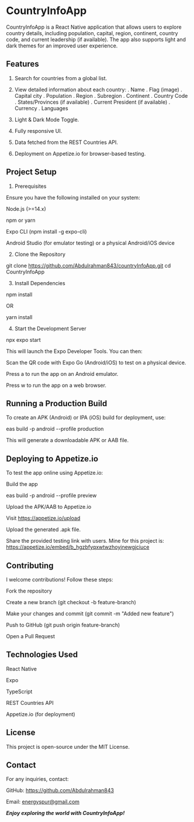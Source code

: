 # CountryInfoApp

CountryInfoApp is a React Native application that allows users to explore country details, including population, capital, region, continent, country code, and current leadership (if available). The app also supports light and dark themes for an improved user experience.

## Features

1. Search for countries from a global list.

2. View detailed information about each country:
. Name
. Flag (image)
. Capital city
. Population
. Region
. Subregion
. Continent
. Country Code
. States/Provinces (if available)
. Current President (if available)
. Currency
. Languages

3. Light & Dark Mode Toggle.

4. Fully responsive UI.

5. Data fetched from the REST Countries API.

6. Deployment on Appetize.io for browser-based testing.

## Project Setup

1. Prerequisites

Ensure you have the following installed on your system:

Node.js (>=14.x)

npm or yarn

Expo CLI (npm install -g expo-cli)

Android Studio (for emulator testing) or a physical Android/iOS device

2. Clone the Repository

git clone https://github.com/Abdulrahman843/countryInfoApp.git
cd CountryInfoApp

3. Install Dependencies

npm install

OR

yarn install

4. Start the Development Server

npx expo start

This will launch the Expo Developer Tools. You can then:

Scan the QR code with Expo Go (Android/iOS) to test on a physical device.

Press a to run the app on an Android emulator.

Press w to run the app on a web browser.

## Running a Production Build

To create an APK (Android) or IPA (iOS) build for deployment, use:

eas build -p android --profile production

This will generate a downloadable APK or AAB file.

## Deploying to Appetize.io

To test the app online using Appetize.io:

Build the app

eas build -p android --profile preview

Upload the APK/AAB to Appetize.io

Visit https://appetize.io/upload

Upload the generated .apk file.

Share the provided testing link with users. Mine for this project is: https://appetize.io/embed/b_hgzbfyqxwtwzhoyjnewgjciuce

## Contributing

I welcome contributions! Follow these steps:

Fork the repository

Create a new branch (git checkout -b feature-branch)

Make your changes and commit (git commit -m "Added new feature")

Push to GitHub (git push origin feature-branch)

Open a Pull Request

## Technologies Used

React Native

Expo

TypeScript

REST Countries API

Appetize.io (for deployment)

## License

This project is open-source under the MIT License.

## Contact

For any inquiries, contact:

GitHub: https://github.com/Abdulrahman843

Email: energyspur@gmail.com


***Enjoy exploring the world with CountryInfoApp!***

